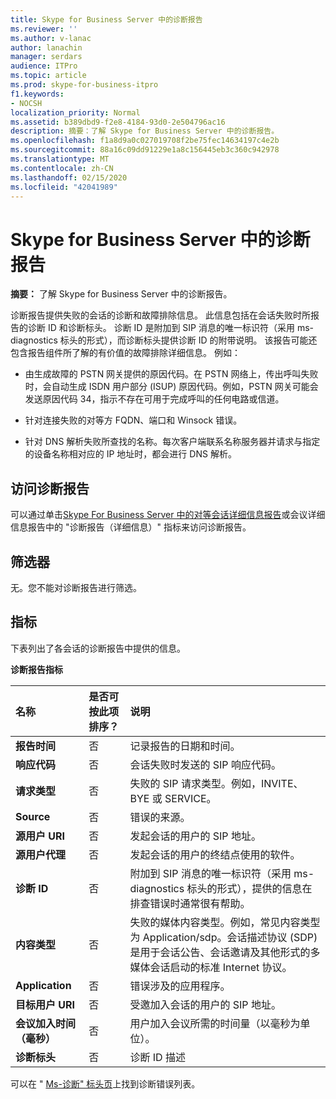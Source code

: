 ```yaml
---
title: Skype for Business Server 中的诊断报告
ms.reviewer: ''
ms.author: v-lanac
author: lanachin
manager: serdars
audience: ITPro
ms.topic: article
ms.prod: skype-for-business-itpro
f1.keywords:
- NOCSH
localization_priority: Normal
ms.assetid: b389dbd9-f2e8-4184-93d0-2e504796ac16
description: 摘要：了解 Skype for Business Server 中的诊断报告。
ms.openlocfilehash: f1a8d9a0c027019708f2be75fec14634197c4e2b
ms.sourcegitcommit: 88a16c09dd91229e1a8c156445eb3c360c942978
ms.translationtype: MT
ms.contentlocale: zh-CN
ms.lasthandoff: 02/15/2020
ms.locfileid: "42041989"
---
```

# <a name="diagnostic-report-in-skype-for-business-server"></a>Skype for Business Server 中的诊断报告
 
**摘要：** 了解 Skype for Business Server 中的诊断报告。
  
诊断报告提供失败的会话的诊断和故障排除信息。 此信息包括在会话失败时所报告的诊断 ID 和诊断标头。 诊断 ID 是附加到 SIP 消息的唯一标识符（采用 ms-diagnostics 标头的形式），而诊断标头提供诊断 ID 的附带说明。 该报告可能还包含报告组件所了解的有价值的故障排除详细信息。 例如：
  
- 由生成故障的 PSTN 网关提供的原因代码。在 PSTN 网络上，传出呼叫失败时，会自动生成 ISDN 用户部分 (ISUP) 原因代码。例如，PSTN 网关可能会发送原因代码 34，指示不存在可用于完成呼叫的任何电路或信道。
    
- 针对连接失败的对等方 FQDN、端口和 Winsock 错误。
    
- 针对 DNS 解析失败所查找的名称。每次客户端联系名称服务器并请求与指定的设备名称相对应的 IP 地址时，都会进行 DNS 解析。
    
## <a name="accessing-the-diagnostic-report"></a>访问诊断报告

可以通过单击[Skype For Business Server 中的对等会话详细信息报告](peer-to-peer-session-detail-report.md)或会议详细信息报告中的 "诊断报告（详细信息）" 指标来访问诊断报告。
  
## <a name="filters"></a>筛选器

无。您不能对诊断报告进行筛选。
  
## <a name="metrics"></a>指标

下表列出了各会话的诊断报告中提供的信息。
  
**诊断报告指标**

|**名称**|**是否可按此项排序？**|**说明**|
|:-----|:-----|:-----|
|**报告时间** <br/> |否  <br/> |记录报告的日期和时间。  <br/> |
|**响应代码** <br/> |否  <br/> |会话失败时发送的 SIP 响应代码。  <br/> |
|**请求类型** <br/> |否  <br/> |失败的 SIP 请求类型。例如，INVITE、BYE 或 SERVICE。  <br/> |
|**Source** <br/> |否  <br/> |错误的来源。  <br/> |
|**源用户 URI** <br/> |否  <br/> |发起会话的用户的 SIP 地址。  <br/> |
|**源用户代理** <br/> |否  <br/> |发起会话的用户的终结点使用的软件。  <br/> |
|**诊断 ID** <br/> |否  <br/> |附加到 SIP 消息的唯一标识符（采用 ms-diagnostics 标头的形式），提供的信息在排查错误时通常很有帮助。  <br/> |
|**内容类型** <br/> |否  <br/> |失败的媒体内容类型。例如，常见内容类型为 Application/sdp。会话描述协议 (SDP) 是用于会话公告、会话邀请及其他形式的多媒体会话启动的标准 Internet 协议。  <br/> |
|**Application** <br/> |否  <br/> |错误涉及的应用程序。  <br/> |
|**目标用户 URI** <br/> |否  <br/> |受邀加入会话的用户的 SIP 地址。  <br/> |
|**会议加入时间（毫秒）** <br/> |否  <br/> |用户加入会议所需的时间量（以毫秒为单位）。  <br/> |
|**诊断标头** <br/> |否  <br/> |诊断 ID 描述  <br/> |
   
可以在 " [Ms-诊断" 标头页](https://msdn.microsoft.com/library/gg132446%28v=office.12%29.aspx)上找到诊断错误列表。
  

